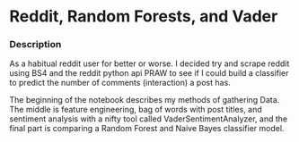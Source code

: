 # Reddit, Random Forests, and Vader

### Description

As a habitual reddit user for better or worse. I decided try and scrape reddit using BS4 and the reddit python api PRAW to see if I could build a classifier to predict the number of comments (interaction) a post has.

The beginning of the notebook describes my methods of gathering Data. The middle is feature engineering, bag of words with post titles, and sentiment analysis with a nifty tool called VaderSentimentAnalyzer, and the final part is comparing a Random Forest and Naive Bayes classifier model.


